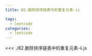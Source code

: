 ```yaml
---
title: 82.删除排序链表中的重复元素-ii

tags:
  - leetcode
categories:
  - leetcode
---
```


<<< ./82.删除排序链表中的重复元素-ii.js
